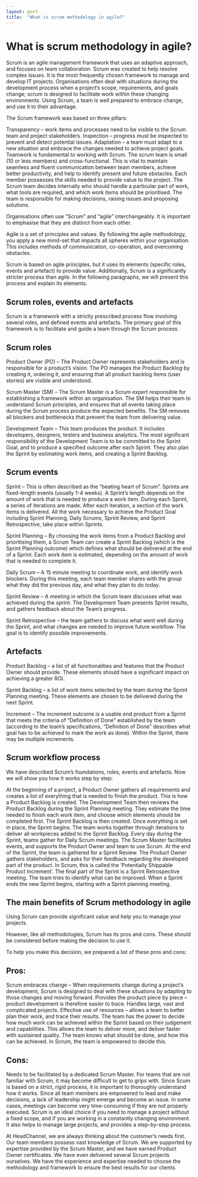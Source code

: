 ```yaml
---
layout: post
title:  "What is scrum methodology in agile?"
---
```

# What is scrum methodology in agile?

Scrum is an agile management framework that uses an adaptive approach, and focuses on team collaboration. Scrum was created to help resolve complex issues. It is the most frequently chosen framework to manage and develop IT projects. Organisations often deal with situations during the development process when a project’s scope, requirements, and goals change; scrum is designed to facilitate work within these changing environments. Using Scrum, a team is well prepared to embrace change, and use it to their advantage.

The Scrum framework was based on three pillars:

Transparency – work items and processes need to be visible to the Scrum team and project stakeholders.
Inspection – progress must be inspected to prevent and detect potential issues.
Adaptation – a team must adapt to a new situation and embrace the changes needed to achieve project goals.
Teamwork is fundamental to working with Scrum. The scrum team is small (10 or less members) and cross-functional. This is vital to maintain seamless and fluent communication between team members, achieve better productivity, and help to identify present and future obstacles. Each member possesses the skills needed to provide value to the project. The Scrum team decides internally who should handle a particular part of work, what tools are required, and which work items should be prioritised. The team is responsible for making decisions, raising issues and proposing solutions.

Organisations often use “Scrum” and “agile” interchangeably. It is important to emphasise that they are distinct from each other.

Agile is a set of principles and values. By following the agile methodology, you apply a new mind-set that impacts all spheres within your organisation. This includes methods of communication, co-operation, and overcoming obstacles.

Scrum is based on agile principles, but it uses its elements (specific roles, events and artefact) to provide value. Additionally, Scrum is a significantly stricter process than agile. In the following paragraphs, we will present this process and explain its elements.


## Scrum roles, events and artefacts
Scrum is a framework with a strictly prescribed process flow involving several roles, and defined events and artefacts. The primary goal of this framework is to facilitate and guide a team through the Scrum process.

## Scrum roles
Product Owner (PO) – The Product Owner represents stakeholders and is responsible for a product’s vision. The PO manages the Product Backlog by creating it, ordering it, and ensuring that all product backlog items (user stories) are visible and understood.

Scrum Master (SM) – The Scrum Master is a Scrum expert responsible for establishing a framework within an organisation. The SM helps their team to understand Scrum principles, and ensures that all events taking place during the Scrum process produce the expected benefits. The SM removes all blockers and bottlenecks that prevent the team from delivering value.

Development Team – This team produces the product. It includes developers, designers, testers and business analytics. The most significant responsibility of the Development Team is to be committed to the Sprint Goal, and to produce a specified outcome after each Sprint. They also plan the Sprint by estimating work items, and creating a Sprint Backlog.


## Scrum events
Sprint – This is often described as the “beating heart of Scrum”. Sprints are fixed-length events (usually 1-4 weeks). A Sprint’s length depends on the amount of work that is needed to produce a work item. During each Sprint, a series of iterations are made. After each iteration, a section of the work items is delivered. All the work necessary to achieve the Product Goal including Sprint Planning, Daily Scrums, Sprint Review, and Sprint Retrospective, take place within Sprints.

Sprint Planning – By choosing the work items from a Product Backlog and prioritising them, a Scrum Team can create a Sprint Backlog (which is the Sprint Planning outcome) which defines what should be delivered at the end of a Sprint. Each work item is estimated, depending on the amount of work that is needed to complete it.

Daily Scrum – A 15 minute meeting to coordinate work, and identify work blockers. During this meeting, each team member shares with the group what they did the previous day, and what they plan to do today.

Sprint Review – A meeting in which the Scrum team discusses what was achieved during the sprint. The Development Team presents Sprint results, and gathers feedback about the Team’s progress.

Sprint Retrospective – the team gathers to discuss what went well during the Sprint, and what changes are needed to improve future workflow. The goal is to identify possible improvements.

## Artefacts
Product Backlog – a list of all functionalities and features that the Product Owner should provide. These elements should have a significant impact on achieving a greater ROI.

Sprint Backlog – a list of work items selected by the team during the Sprint Planning meeting. These elements are chosen to be delivered during the next Sprint.

Increment – The increment outcome is a usable end product from a Sprint that meets the criteria of “Definition of Done” established by the team (according to the team’s specifications, “Definition of Done” describes what goal has to be achieved to mark the work as done). Within the Sprint, there may be multiple increments.

## Scrum workflow process
We have described Scrum’s foundations, roles, events and artefacts. Now we will show you how it works step by step:

At the beginning of a project, a Product Owner gathers all requirements and creates a list of everything that is needed to finish the product. This is how a Product Backlog is created.
The Development Team then reviews the Product Backlog during the Sprint Planning meeting. They estimate the time needed to finish each work item, and choose which elements should be completed first.
The Sprint Backlog is then created.
Once everything is set in place, the Sprint begins.
The team works together through iterations to deliver all workpieces added to the Sprint Backlog.
Every day during the Sprint, teams gather for Daily Scrum meetings.
The Scrum Master facilitates events, and supports the Product Owner and team to use Scrum. At the end of the Sprint, the team is gathered for a Sprint Review. The Product Owner gathers stakeholders, and asks for their feedback regarding the developed part of the product. In Scrum, this is called the ‘Potentially Shippable Product Increment’.
The final part of the Sprint is a Sprint Retrospective meeting. The team tries to identify what can be improved.
When a Sprint ends the new Sprint begins, starting with a Sprint planning meeting.

## The main benefits of Scrum methodology in agile
Using Scrum can provide significant value and help you to manage your projects.

However, like all methodologies, Scrum has its pros and cons. These should be considered before making the decision to use it.

To help you make this decision, we prepared a list of these pros and cons:

## Pros:
Scrum embraces change – When requirements change during a project’s development, Scrum is designed to deal with these situations by adapting to those changes and moving forward.
Provides the product piece by piece – product development is therefore easier to trace.
Handles large, vast and complicated projects.
Effective use of resources – allows a team to better plan their work, and trace their results.
The team has the power to decide how much work can be achieved within the Sprint based on their judgement and capabilities. This allows the team to deliver more, and deliver faster with sustained quality.
The team knows what should be done, and how this can be achieved. In Scrum, the team is empowered to decide this.
## Cons:
Needs to be facilitated by a dedicated Scrum Master.
For teams that are not familiar with Scrum, it may become difficult to get to grips with. Since Scum is based on a strict, rigid process, it is important to thoroughly understand how it works.
Since all team members are empowered to lead and make decisions, a lack of leadership might emerge and become an issue.
In some cases, meetings can become very time-consuming if they are not properly executed.
Scrum is an ideal choice if you need to manage a project without a fixed scope, and if you are working in a constantly changing environment. It also helps to manage large projects, and provides a step-by-step process.

At HeadChannel, we are always thinking about the customer’s needs first. Our team members possess vast knowledge of Scrum. We are supported by expertise provided by the Scrum Master, and we have earned Product Owner certificates. We have even delivered several Scrum projects ourselves. We have the experience and expertise needed to choose the methodology and framework to ensure the best results for our clients.
